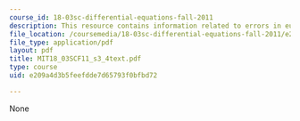 ```yaml
---
course_id: 18-03sc-differential-equations-fall-2011
description: This resource contains information related to errors in euler's methods.
file_location: /coursemedia/18-03sc-differential-equations-fall-2011/e209a4d3b5feefdde7d65793f0bfbd72_MIT18_03SCF11_s3_4text.pdf
file_type: application/pdf
layout: pdf
title: MIT18_03SCF11_s3_4text.pdf
type: course
uid: e209a4d3b5feefdde7d65793f0bfbd72

---
```

None